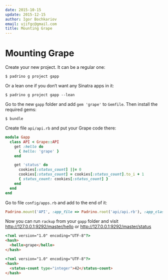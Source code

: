```yaml
---
date: 2015-10-15
update: 2015-12-15
author: Igor Bochkariov
email: ujifgc@gmail.com
title: Mounting Grape
---
```


# Mounting Grape

Create your new project. It can be a regular one:


~~~ shell
$ padrino g project gapp
~~~


Or a lean one if you don‘t want any Sinatra apps in it:


~~~ shell
$ padrino g project gapp --lean
~~~


Go to the new `gapp` folder and add `gem 'grape'` to `Gemfile`. Then install the required gems:


~~~ shell
$ bundle
~~~

Create file `api/api.rb` and put your Grape code there:


~~~ ruby
module Gapp
  class API < Grape::API
    get :hello do
      { hello: 'grape' }
    end

    get 'status' do
      cookies[:status_count] ||= 0
      cookies[:status_count] = cookies[:status_count].to_i + 1
      { status_count: cookies[:status_count] }
    end
  end
end
~~~


Go to file `config/apps.rb` and add to the end of it:


~~~ ruby
Padrino.mount('API', :app_file => Padrino.root('api/api.rb'), :app_class => 'Gapp::API').to('/master')
~~~


Now you can run `rackup` from your `gapp` folder and visit <http://127.0.0.1:9292/master/hello> or <http://127.0.0.1:9292/master/status>

~~~ html
<?xml version="1.0" encoding="UTF-8"?>
<hash>
  <hello>grape</hello>
</hash>
~~~


~~~ html
<?xml version="1.0" encoding="UTF-8"?>
<hash>
  <status-count type="integer">42</status-count>
</hash>
~~~

